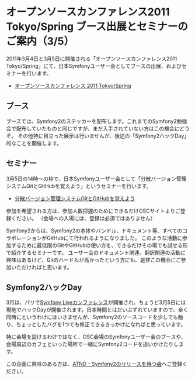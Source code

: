 オープンソースカンファレンス2011 Tokyo/Spring ブース出展とセミナーのご案内（3/5）
================================================================================

2011年3月4日と3月5日に開催される「オープンソースカンファレンス2011 Tokyo/Spring」にて、日本Symfonyユーザー会としてブースの出展、およびセミナーを行います。

 - [オープンソースカンファレンス 2011 Tokyo/Spring](http://www.ospn.jp/osc2011-spring/)


ブース
------

ブースでは、Symfony2のステッカーを配布します。これまでのSymfony2勉強会で配布していたものと同じですが、まだ入手されていない方はこの機会にどうぞ。
その他特に目立った展示は行いませんが、後述の「Symfony2ハックDay」的なことを開催します。


セミナー
--------

3月5日の14時〜の枠で、日本Symfonyユーザー会として「分散バージョン管理システムGitとGitHubを覚えよう」というセミナーを行います。

 - [分散バージョン管理システムGitとGitHubを覚えよう](http://www.ospn.jp/osc2011-spring/modules/eguide/event.php?eid=31)

参加を希望される方は、参加人数把握のためにできるだけOSCサイトよりご登録ください。
（会場への入場には、登録は必須ではありません）

Symfony2からは、Symfony2の本体やバンドル、ドキュメント等、すべてのコラボレーションがGitHubにて行われるようになりました。
このような活動に参加するために最低限のGitやGitHubの使い方を、できるだけその場でも試せる形で紹介するセミナーです。
ユーザー会のドキュメント関連、翻訳関連の活動に興味はあるけど、Gitのハードルが高かったという方にも、是非この機会にご参加いただければと思います。


Symfony2ハックDay
-----------------

3月は、パリで[Symfony Liveカンファレンス](http://www.symfony-live.com/paris)が開催され、ちょうど3月5日には現地でハックDayが開催されます。日本時間とはだいぶずれていますので、全く同時にというわけにはいきませんが、Symfony2のソースコードを少しでも触り、ちょっとしたバグを1つでも修正できるきっかけになればと思っています。

特に会場を設けるわけではなく、OSC会場のSymfonyユーザー会のブースや、会場周辺のカフェといった場所で一緒にSymfony2コードを追いかけたりします。

この企画に興味のある方は、[ATND - Symfony2のリリースを待つ会](http://atnd.org/events/12200)へご登録ください。



